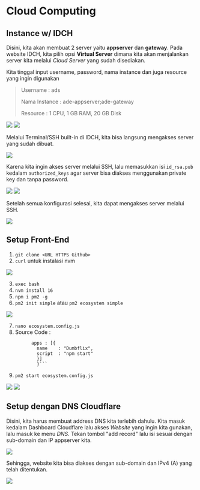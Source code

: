 # Cloud Computing

## Instance w/ IDCH

Disini, kita akan membuat 2 server yaitu **appserver** dan **gateway**.
Pada website IDCH, kita pilih opsi **Virtual Server** dimana kita akan menjalankan server kita melalui _Cloud Server_ yang sudah disediakan.

Kita tinggal input username, password, nama instance dan juga resource yang ingin digunakan
> Username      : ads
> 
> Nama Instance : ade-appserver;ade-gateway
> 
> Resource      : 1 CPU, 1 GB RAM, 20 GB Disk

![](https://github.com/ademuh/devops13-dumbways-ade/blob/main/Stage-2/day-1/media/a.jpg?raw=true)
![](https://github.com/ademuh/devops13-dumbways-ade/blob/main/Stage-2/day-1/media/a%20(1).png?raw=true)

Melalui Terminal/SSH built-in di IDCH, kita bisa langsung mengakses server yang sudah dibuat.

![](https://github.com/ademuh/devops13-dumbways-ade/blob/main/Stage-2/day-1/media/a%20(3).png?raw=true)

Karena kita ingin akses server melalui SSH, lalu memasukkan isi `id_rsa.pub` kedalam `authorized_keys` agar server bisa diakses menggunakan private key dan tanpa password.

![](https://github.com/ademuh/devops13-dumbways-ade/blob/main/Stage-2/day-1/media/a%20(4).png?raw=true)
![](https://github.com/ademuh/devops13-dumbways-ade/blob/main/Stage-2/day-1/media/a%20(5).png?raw=true)

Setelah semua konfigurasi selesai, kita dapat mengakses server melalui SSH.

![](https://github.com/ademuh/devops13-dumbways-ade/blob/main/Stage-2/day-1/media/a%20(7).png?raw=true)

## Setup Front-End

1. `git clone <URL HTTPS Github>`
2. `curl` untuk instalasi nvm

![](https://github.com/ademuh/devops13-dumbways-ade/blob/main/Stage-2/day-2/media/a%20(8).png?raw=true)

3. `exec bash`
4. `nvm install 16`
5. `npm i pm2 -g`
6. `pm2 init simple` atau `pm2 ecosystem simple`

![](https://github.com/ademuh/devops13-dumbways-ade/blob/main/Stage-2/day-2/media/a%20(9).png?raw=true)

7. `nano ecosystem.config.js`
8. Source Code :
      ```module.exports = { 
            apps : [{
              name    : "Dumbflix",
              script  : "npm start"
              }]
              }```
9. `pm2 start ecosystem.config.js`

![](https://github.com/ademuh/devops13-dumbways-ade/blob/main/Stage-2/day-2/media/a%20(11).png?raw=true)
![](https://github.com/ademuh/devops13-dumbways-ade/blob/main/Stage-2/day-2/media/a%20(10).png?raw=true)

## Setup dengan DNS Cloudflare

Disini, kita harus membuat address DNS kita terlebih dahulu. Kita masuk kedalam Dashboard Cloudflare lalu akses _Website_ yang ingin kita gunakan, lalu masuk ke menu _DNS_.
Tekan tombol "add record" lalu isi sesuai dengan sub-domain dan IP appserver kita.

![](https://github.com/ademuh/devops13-dumbways-ade/blob/main/Stage-2/day-2/media/b.png?raw=true)

Sehingga, website kita bisa diakses dengan sub-domain dan IPv4 (A) yang telah ditentukan.

![](https://github.com/ademuh/devops13-dumbways-ade/blob/main/Stage-2/day-2/media/a%20(17).png?raw=true)
